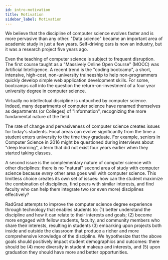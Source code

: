 ```yaml
---
id: intro-motivation
title: Motivation
sidebar_label: Motivation
---
```


We believe that the discipline of computer science evolves faster and is more pervasive than any other. "Data science" became an important area of academic study in just a few years. Self-driving cars is now an industry, but it was a research project five years ago.

Even the teaching of computer science is subject to frequent disruption. The first course taught as a "Massively Online Open Course" (MOOC) was Artificial Intelligence. A recent trend is the "coding bootcamp", a short, intensive, high-cost, non-university traineeship to help non-programmers quickly develop simple web application development skills. For some, bootcamps call into the question the return-on-investment of a four year university degree in computer science.
 
Virtually no intellectual discipline is untouched by computer science. Indeed, many departments of computer science have renamed themselves as departments (or Colleges) of "Information", recognizing the more fundamental nature of the field. 

The rate of change and pervasiveness of computer science creates issues for today's students.  Focal areas can evolve significantly from the time a student enters university to the time they graduate. For example, seniors in Computer Science in 2016 might be questioned during interviews about "deep learning", a term that did not exist four years earlier when they started taking classes. 

A second issue is the complementary nature of computer science with other disciplines: there is no "natural" second area of study with computer science because *every* other area goes well with computer science. This limitless choice creates its own set of issues: how can the student maximize the combination of disciplines, find peers with similar interests, and find faculty who can help them integrate two (or even more) disciplines effectively? 

RadGrad attempts to improve the computer science degree experience through technology that enables students to: (1) better understand the discipline and how it can relate to their interests and goals; (2) become more engaged with fellow students, faculty, and community members who share their interests, resulting in students (3) embarking upon projects both inside and outside the classroom that produce a richer and more comprehensive knowledge of the discipline.  We hypothesize that the above goals should positively impact student demographics and outcomes: there should be (4) more diversity in student makeup and interests, and (5) upon graduation they should have more and better opportunities.





